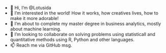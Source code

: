 - 👋 Hi, I’m @Lotusida
- 👀 I’m interested in the world! How it works, how creatives lives, how to make it more adorable!
- 🌱 I’m about to complete my master degree in business analytics, mostly about machine learning.
- 💞️ I’m looking to collaborate on solving problems using statisticall and quantitative methods using R, Python and other languages.
- 📫 Reach me via GitHub msg.

<!---
Lotusida/Lotusida is a ✨ special ✨ repository because its `README.md` (this file) appears on your GitHub profile.
You can click the Preview link to take a look at your changes.
--->
